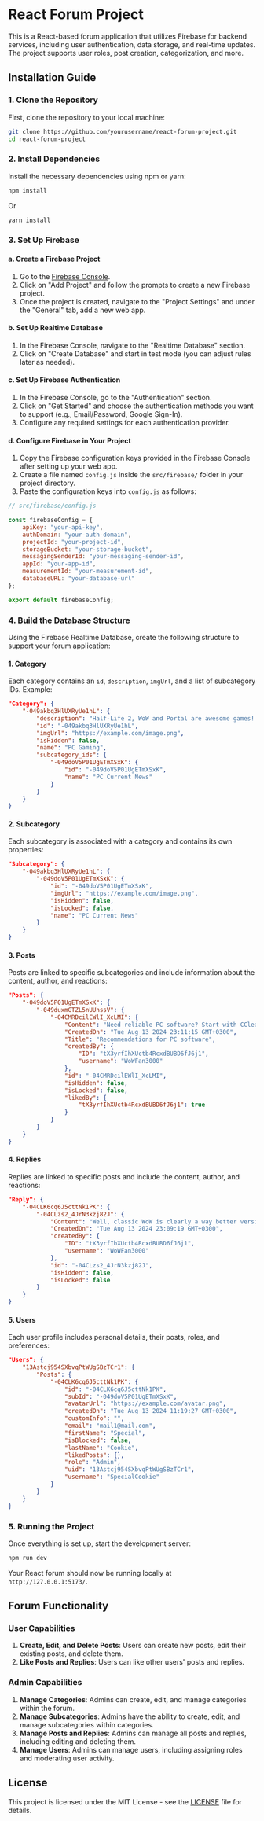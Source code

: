 # React Forum Project

This is a React-based forum application that utilizes Firebase for backend services, including user authentication, data storage, and real-time updates. The project supports user roles, post creation, categorization, and more.

## Installation Guide

### 1. Clone the Repository

First, clone the repository to your local machine:

```bash
git clone https://github.com/yourusername/react-forum-project.git
cd react-forum-project
```

### 2. Install Dependencies

Install the necessary dependencies using npm or yarn:

```bash
npm install
```

Or

```bash
yarn install
```

### 3. Set Up Firebase

#### a. Create a Firebase Project

1. Go to the [Firebase Console](https://console.firebase.google.com/).
2. Click on "Add Project" and follow the prompts to create a new Firebase project.
3. Once the project is created, navigate to the "Project Settings" and under the "General" tab, add a new web app.

#### b. Set Up Realtime Database

1. In the Firebase Console, navigate to the "Realtime Database" section.
2. Click on "Create Database" and start in test mode (you can adjust rules later as needed).

#### c. Set Up Firebase Authentication

1. In the Firebase Console, go to the "Authentication" section.
2. Click on "Get Started" and choose the authentication methods you want to support (e.g., Email/Password, Google Sign-In).
3. Configure any required settings for each authentication provider.

#### d. Configure Firebase in Your Project

1. Copy the Firebase configuration keys provided in the Firebase Console after setting up your web app.
2. Create a file named `config.js` inside the `src/firebase/` folder in your project directory.
3. Paste the configuration keys into `config.js` as follows:

```javascript
// src/firebase/config.js

const firebaseConfig = {
    apiKey: "your-api-key",
    authDomain: "your-auth-domain",
    projectId: "your-project-id",
    storageBucket: "your-storage-bucket",
    messagingSenderId: "your-messaging-sender-id",
    appId: "your-app-id",
    measurementId: "your-measurement-id",
    databaseURL: "your-database-url"
};

export default firebaseConfig;
```

### 4. Build the Database Structure

Using the Firebase Realtime Database, create the following structure to support your forum application:

#### 1. Category

Each category contains an `id`, `description`, `imgUrl`, and a list of subcategory IDs. Example:

```json
"Category": {
    "-049akbq3HlUXRyUe1hL": {
        "description": "Half-Life 2, WoW and Portal are awesome games!!!!",
        "id": "-049akbq3HlUXRyUe1hL",
        "imgUrl": "https://example.com/image.png",
        "isHidden": false,
        "name": "PC Gaming",
        "subcategory_ids": {
            "-049doV5P01UgETmXSxK": {
                "id": "-049doV5P01UgETmXSxK",
                "name": "PC Current News"
            }
        }
    }
}
```

#### 2. Subcategory

Each subcategory is associated with a category and contains its own properties:

```json
"Subcategory": {
    "-049akbq3HlUXRyUe1hL": {
        "-049doV5P01UgETmXSxK": {
            "id": "-049doV5P01UgETmXSxK",
            "imgUrl": "https://example.com/image.png",
            "isHidden": false,
            "isLocked": false,
            "name": "PC Current News"
        }
    }
}
```

#### 3. Posts

Posts are linked to specific subcategories and include information about the content, author, and reactions:

```json
"Posts": {
    "-049doV5P01UgETmXSxK": {
        "-049duxmGTZL5nUUhssV": {
            "-04CMRDcilEWlI_XcLMI": {
                "Content": "Need reliable PC software? Start with CCleaner...",
                "CreatedOn": "Tue Aug 13 2024 23:11:15 GMT+0300",
                "Title": "Recommendations for PC software",
                "createdBy": {
                    "ID": "tX3yrfIhXUctb4RcxdBUBD6fJ6j1",
                    "username": "WoWFan3000"
                },
                "id": "-04CMRDcilEWlI_XcLMI",
                "isHidden": false,
                "isLocked": false,
                "likedBy": {
                    "tX3yrfIhXUctb4RcxdBUBD6fJ6j1": true
                }
            }
        }
    }
}
```

#### 4. Replies

Replies are linked to specific posts and include the content, author, and reactions:

```json
"Reply": {
    "-04CLK6cq6J5cttNk1PK": {
        "-04CLzs2_4JrN3kzj82J": {
            "Content": "Well, classic WoW is clearly a way better version of the game...",
            "CreatedOn": "Tue Aug 13 2024 23:09:19 GMT+0300",
            "createdBy": {
                "ID": "tX3yrfIhXUctb4RcxdBUBD6fJ6j1",
                "username": "WoWFan3000"
            },
            "id": "-04CLzs2_4JrN3kzj82J",
            "isHidden": false,
            "isLocked": false
        }
    }
}
```

#### 5. Users

Each user profile includes personal details, their posts, roles, and preferences:

```json
"Users": {
    "13Astcj954SXbvqPtWUgSBzTCr1": {
        "Posts": {
            "-04CLK6cq6J5cttNk1PK": {
                "id": "-04CLK6cq6J5cttNk1PK",
                "subId": "-049doV5P01UgETmXSxK",
                "avatarUrl": "https://example.com/avatar.png",
                "createdOn": "Tue Aug 13 2024 11:19:27 GMT+0300",
                "customInfo": "",
                "email": "mail1@mail.com",
                "firstName": "Special",
                "isBlocked": false,
                "lastName": "Cookie",
                "likedPosts": {},
                "role": "Admin",
                "uid": "13Astcj954SXbvqPtWUgSBzTCr1",
                "username": "SpecialCookie"
            }
        }
    }
}
```

### 5. Running the Project

Once everything is set up, start the development server:

```bash
npm run dev
```

Your React forum should now be running locally at ` http://127.0.0.1:5173/`.

## Forum Functionality

### User Capabilities

1. **Create, Edit, and Delete Posts**: Users can create new posts, edit their existing posts, and delete them.
2. **Like Posts and Replies**: Users can like other users' posts and replies.

### Admin Capabilities

1. **Manage Categories**: Admins can create, edit, and manage categories within the forum.
2. **Manage Subcategories**: Admins have the ability to create, edit, and manage subcategories within categories.
3. **Manage Posts and Replies**: Admins can manage all posts and replies, including editing and deleting them.
4. **Manage Users**: Admins can manage users, including assigning roles and moderating user activity.

## License

This project is licensed under the MIT License - see the [LICENSE](LICENSE) file for details.
